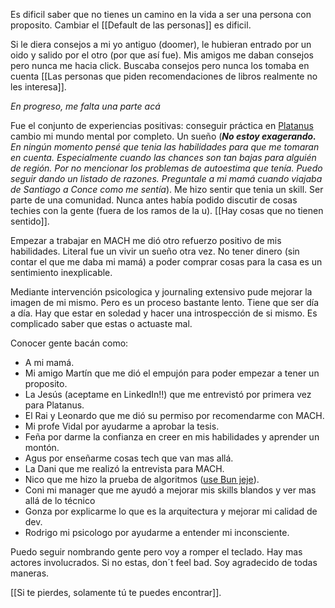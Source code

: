Es dificil saber que no tienes un camino en la vida a ser una persona con proposito. Cambiar el [[Default de las personas]] es dificil.
 
Si le diera consejos a mi yo antiguo (doomer), le hubieran entrado por un oido y salido por el otro (por que así fue). Mis amigos me daban consejos pero nunca me hacia click. Buscaba consejos pero nunca los tomaba en cuenta [[Las personas que piden recomendaciones de libros realmente no les interesa]]. 

*En progreso, me falta una parte acá*

Fue el conjunto de experiencias positivas: conseguir práctica en [Platanus](https://platan.us/) cambio mi mundo mental por completo. Un sueño (***No estoy exagerando.** En ningún momento pensé que tenia las habilidades para que me tomaran en cuenta. Especialmente cuando las chances son tan bajas para alguién de región. Por no mencionar los problemas de autoestima que tenía. Puedo seguir dando un listado de razones. Preguntale a mi mamá cuando viajaba de Santiago a Conce como me sentía*). Me hizo sentir que tenia un skill. Ser parte de una comunidad. Nunca antes había podido discutir de cosas techies con la gente (fuera de los ramos de la u). [[Hay cosas que no tienen sentido]].

Empezar a trabajar en MACH me dió otro refuerzo positivo de mis habilidades. Literal fue un vivir un sueño otra vez. No tener dinero (sin contar el que me daba mi mamá) a poder comprar cosas para la casa es un sentimiento inexplicable.

Mediante intervención psicologica y journaling extensivo pude mejorar la imagen de mi mismo. Pero es un proceso bastante lento. Tiene que ser día a día. Hay que estar en soledad y hacer una introspección de si mismo. Es complicado saber que estas  o actuaste mal.

Conocer gente bacán como: 
- A mi mamá.
- Mi amigo Martín que me dió el empujón para poder empezar a tener un proposito.
- La Jesús (aceptame en LinkedIn!!) que me entrevistó por primera vez para Platanus.
- El Rai y Leonardo que me dió su permiso por recomendarme con MACH.
- Mi profe Vidal por ayudarme a aprobar la tesis.
- Feña por darme la confianza en creer en mis habilidades y aprender un montón.
- Agus por enseñarme cosas tech que van mas allá.
- La Dani que me realizó la entrevista para MACH.
- Nico que me hizo la prueba de algoritmos ([use Bun jeje](https://bun.sh/)). 
- Coni mi manager que me ayudó a mejorar mis skills blandos y ver mas allá de lo técnico
- Gonza por explicarme lo que es la arquitectura y mejorar mi calidad de dev. 
- Rodrigo mi psicologo por ayudarme a entender mi inconsciente.

Puedo seguir nombrando gente pero voy a romper el teclado. Hay mas actores involucrados. Si no estas, don´t feel bad. Soy agradecido de todas maneras.

[[Si te pierdes, solamente tú te puedes encontrar]].









